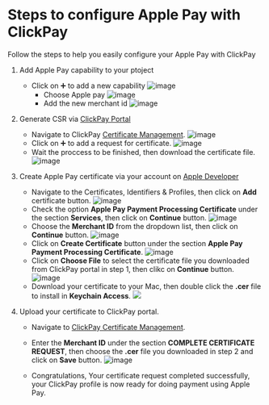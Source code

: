 # Steps to configure Apple Pay with ClickPay

Follow the steps to help you easily configure your Apple Pay with ClickPay

1. Add Apple Pay capability to your ptoject
	* Click on ➕ to add a new capability
![image](https://user-images.githubusercontent.com/103630680/211566056-effe2c75-38cf-42be-bf8c-12a321ae8868.png)
        * Choose Apple pay 
![image](https://user-images.githubusercontent.com/103630680/211566175-4225b371-0daf-4f81-b53b-e618d0a6d483.png)
        * Add the new merchant id 
![image](https://user-images.githubusercontent.com/103630680/211566320-d92203c2-77f8-4777-a91e-ea2c5d78a96a.png)


2. Generate CSR via [ClickPay Portal](https://merchant.clickpay.com.sa)

	* Navigate to ClickPay [Certificate Management](https://merchant.clickpay.com.sa/merchant/developers/certs).
	![image](https://user-images.githubusercontent.com/103630680/207541733-4b9e05f6-c44a-4933-8545-5dbfd3353dc5.png)
	* Click on ➕ to add a request for certificate.
	![image](https://user-images.githubusercontent.com/103630680/207541995-2388d709-b03c-4d2a-8d2d-aa979d08534b.png)
	* Wait the proccess to be finished, then download the certificate file. 
	![image](https://user-images.githubusercontent.com/103630680/207542115-494ab6e8-ea2f-4a85-8dd5-8dc956442c58.png)

3. Create Apple Pay certificate via your account on [Apple Developer](http://developer.apple.com)
	* Navigate to the Certificates, Identifiers & Profiles, then click on **Add** certificate button.
	![image](https://user-images.githubusercontent.com/103630680/207542218-fdf6cdfe-c769-40f8-bc24-a4aa1ab54d3e.png)
	* Check the option **Apple Pay Payment Processing Certificate** under the section **Services**, then click on **Continue** button.
	![image](https://user-images.githubusercontent.com/103630680/207542432-085eb11a-8c87-47eb-ade9-3ee91d5cbfa2.png)
	* Choose the **Merchant ID** from the dropdown list, then click on **Continue** button.
	![image](https://user-images.githubusercontent.com/103630680/207542558-10357716-9132-4019-9ba1-f9765ac6fcb4.png)
	* Click on **Create Certificate** button under the section **Apple Pay Payment Processing Certificate**.
	![image](https://user-images.githubusercontent.com/103630680/207542764-e913c156-b6f6-4649-9e5b-8665044a3ab7.png)
	* Click on **Choose File** to select the certificate file you downloaded from ClickPay portal in step 1, then clikc on **Continue** button.
	![image](https://user-images.githubusercontent.com/103630680/207542951-9a7e5ab9-efa7-4033-8641-7bc524bfe9f0.png)
	* Download your certificate to your Mac, then double click the **.cer** file to install in **Keychain Access**.
	![](https://user-images.githubusercontent.com/103630680/207546159-047cf41b-b0c9-4422-948c-b9a2b38064bd.png)
	
4. Upload your certificate to ClickPay portal.
	* Navigate to [ClickPay Certificate Management](https://merchant.clickpay.com.sa/merchant/developers/certs).
		
	* Enter the **Merchant ID** under the section **COMPLETE CERTIFICATE REQUEST**, then choose the **.cer** file you downloaded in step 2 and click on **Save** button.
	![image](https://user-images.githubusercontent.com/103630680/207546304-53f04b17-7fbb-4a94-af26-2c9d3154501d.png)
	* Congratulations, Your certificate request completed successfully, your ClickPay profile is now ready for doing payment using Apple Pay.	

